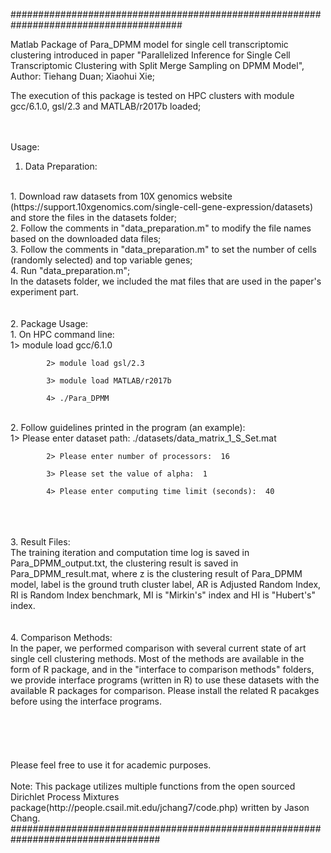

#######################################################################################

Matlab Package of Para_DPMM model for single cell transcriptomic clustering introduced in paper "Parallelized Inference for Single Cell Transcriptomic Clustering with Split Merge Sampling on DPMM Model", Author: Tiehang Duan; Xiaohui Xie;

The execution of this package is tested on HPC clusters with module gcc/6.1.0, gsl/2.3 and MATLAB/r2017b loaded;  
<br />
<br /> 


Usage:


1. Data Preparation:
<br /> 
     1. Download raw datasets from 10X genomics website (https://support.10xgenomics.com/single-cell-gene-expression/datasets) and store the files in the datasets folder;  
<br /> 
     2. Follow the comments in "data_preparation.m" to modify the file names based on the downloaded data files;  
<br /> 
     3. Follow the comments in "data_preparation.m" to set the number of cells (randomly selected) and top variable genes;  
<br /> 
     4. Run "data_preparation.m";  
<br /> 
     In the datasets folder, we included the mat files that are used in the paper's experiment part.  
  
<br /> 
<br /> 
<br /> 
2. Package Usage:  
<br /> 
     1. On HPC command line:  
<br /> 
            1> module load gcc/6.1.0

            2> module load gsl/2.3

            3> module load MATLAB/r2017b

            4> ./Para_DPMM  
<br /> 
     2. Follow guidelines printed in the program (an example):  
<br /> 
            1> Please enter dataset path:  ./datasets/data_matrix_1_S_Set.mat

            2> Please enter number of processors:  16

            3> Please set the value of alpha:  1

            4> Please enter computing time limit (seconds):  40  
<br /> 
<br /> 
<br /> 
3. Result Files:  
<br /> 
      The training iteration and computation time log is saved in Para_DPMM_output.txt, the clustering result is saved in Para_DPMM_result.mat, where z is the clustering result of Para_DPMM model, label is the ground truth cluster label, AR is Adjusted Random Index, RI is Random Index benchmark, MI is "Mirkin's" index and HI is "Hubert's" index.
<br /> 
<br /> 
<br /> 
4. Comparison Methods:  
<br /> 
      In the paper, we performed comparison with several current state of art single cell clustering methods. Most of the methods are available in the form of R package, and in the "interface to comparison methods" folders, we provide interface programs (written in R) to use these datasets with the available R packages for comparison. Please install the related R pacakges before using the interface programs.  

<br /> 
<br /> 
<br /> 
<br /> 
<br /> 
<br /> 
Please feel free to use it for academic purposes.  
<br /> 
<br /> 
Note: This package utilizes multiple functions from the open sourced Dirichlet Process Mixtures package(http://people.csail.mit.edu/jchang7/code.php) written by Jason Chang.   
<br /> 
###################################################################################


